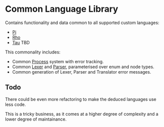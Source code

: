 ﻿# Common Language Library

Contains functionality and data common to all supported custom languages:

* [Pi](../PiLang/Readme.md)
* [Rho](../RhoLang/Readme.md)
* [Tau](../TauLang/Readme.md) TBD

This commonality includes:

* Common [Process](Process.cs) system with error tracking.
* Common [Lexer](LexerCommon.cs) and [Parser](ParserCommon.cs), parameterised over enum and node types.
* Common generation of Lexer, Parser and Translator error messages.

## Todo

There could be even more refactoring to make the deduced languages use less code.

This is a tricky business, as it comes at a higher degree of complexity and a lower degree of maintainance.

